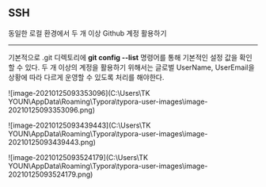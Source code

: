 ## SSH

동일한 로컬 환경에서 두 개 이상 Github 계정 활용하기 

___

기본적으로 .git 디렉토리에 **git config --list** 명령어를 통해 기본적인 설정 값을 확인할 수 있다. 두 개 이상의 계정을 활용하기 위해서는 글로벌 UserName, UserEmail을 상황에 따라 다르게 운영할 수 있도록 처리를 해야한다. 

![image-20210125093353096](C:\Users\TK YOUN\AppData\Roaming\Typora\typora-user-images\image-20210125093353096.png)

![image-20210125093439443](C:\Users\TK YOUN\AppData\Roaming\Typora\typora-user-images\image-20210125093439443.png)

![image-20210125093524179](C:\Users\TK YOUN\AppData\Roaming\Typora\typora-user-images\image-20210125093524179.png)